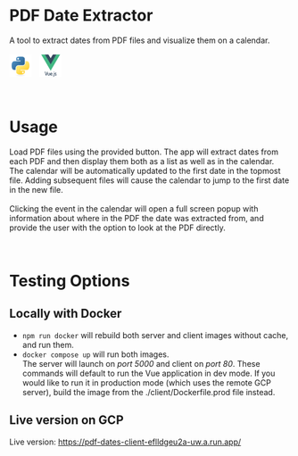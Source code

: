 # PDF Date Extractor

A tool to extract dates from PDF files and visualize them on a calendar.
<br /><br />
<img src="https://raw.githubusercontent.com/devicons/devicon/master/icons/python/python-original.svg" alt="python" width="40" height="40" style="margin-right: 10px" />
<img src="https://raw.githubusercontent.com/devicons/devicon/master/icons/vuejs/vuejs-original-wordmark.svg" alt="vuejs" width="40" height="40"/>

<br />

# Usage

Load PDF files using the provided button. The app will extract dates from each PDF and then display them both as a list as well as in the calendar. The calendar will be automatically updated to the first date in the topmost file. Adding subsequent files will cause the calendar to jump to the first date in the new file.
<br />
<br />
Clicking the event in the calendar will open a full screen popup with information about where in the PDF the date was extracted from, and provide the user with the option to look at the PDF directly.

<br />

# Testing Options

## Locally with Docker

- `npm run docker` will rebuild both server and client images without cache, and run them.
- `docker compose up` will run both images.
  <br />
  The server will launch on _port 5000_ and client on _port 80_. These commands will default to run the Vue application in dev mode. If you would like to run it in production mode (which uses the remote GCP server), build the image from the ./client/Dockerfile.prod file instead.

## Live version on GCP

Live version: https://pdf-dates-client-eflldgeu2a-uw.a.run.app/
